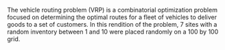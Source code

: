 The vehicle routing problem (VRP) is a combinatorial optimization problem focused on determining the optimal routes for a fleet of vehicles to deliver goods to a set of customers. In this rendition of the problem, 7 sites with a random inventory between 1 and 10 were placed randomly on a 100 by 100 grid.  
